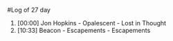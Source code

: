 #Log of 27 day

1. [00:00] Jon Hopkins - Opalescent - Lost in Thought
1. [10:33] Beacon - Escapements - Escapements
